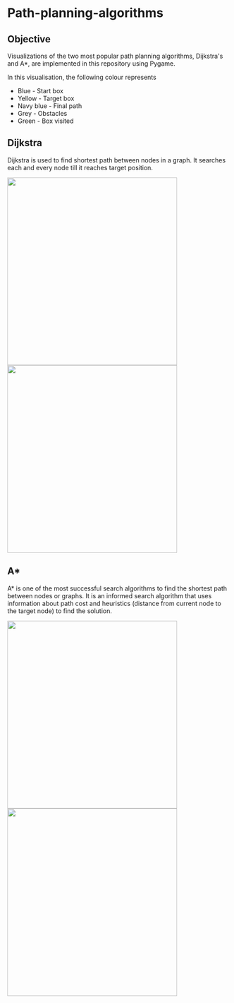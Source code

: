 # Path-planning-algorithms

## Objective
Visualizations of the two most popular path planning algorithms, Dijkstra's and A*, are implemented in this repository using Pygame.

In this visualisation, the following colour represents
* Blue - Start box
* Yellow - Target box
* Navy blue - Final path
* Grey - Obstacles
* Green - Box visited
  

## Dijkstra
Dijkstra is used to find shortest path between nodes in a graph. It searches each and every node till it reaches target position. 


 <p float="left">
<image src="https://github.com/mayanklonkar/Path-planning-algorithms/assets/108993449/a7c553e2-fc05-42c5-9d2d-7235537465e0.png" width="385" height="425" />
<image src="https://github.com/mayanklonkar/Path-planning-algorithms/assets/108993449/df3812d1-1fe9-47d0-ae61-753d59f23d89.png" width="385" height="425" />
</p>



## A*

A* is one of the most successful search algorithms to find the shortest path between nodes or graphs. It is an informed search algorithm that uses information about path cost and heuristics (distance from current  node to the target node) to find the solution.

<image src="https://github.com/mayanklonkar/Path-planning-algorithms/assets/108993449/015ddb8e-e00c-4dc1-83e9-7e4a78cd8def.png" width="385" height="425" />
<image src="https://github.com/mayanklonkar/Path-planning-algorithms/assets/108993449/8d8a6be4-bfc8-4065-b754-55876a29805f.png" width="385" height="425"/>


